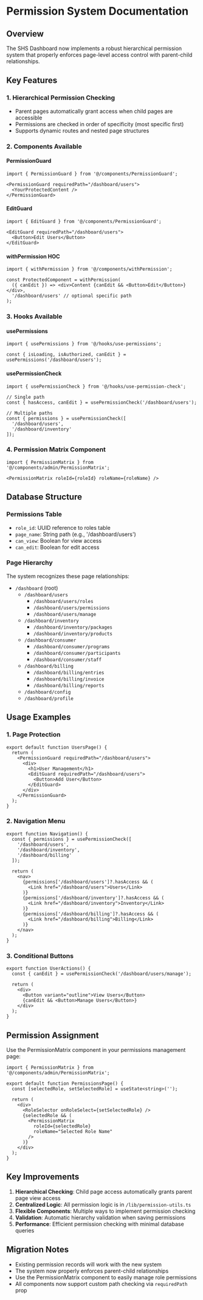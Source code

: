 # Permission System Documentation

## Overview
The SHS Dashboard now implements a robust hierarchical permission system that properly enforces page-level access control with parent-child relationships.

## Key Features

### 1. Hierarchical Permission Checking
- Parent pages automatically grant access when child pages are accessible
- Permissions are checked in order of specificity (most specific first)
- Supports dynamic routes and nested page structures

### 2. Components Available

#### PermissionGuard
```tsx
import { PermissionGuard } from '@/components/PermissionGuard';

<PermissionGuard requiredPath="/dashboard/users">
  <YourProtectedContent />
</PermissionGuard>
```

#### EditGuard
```tsx
import { EditGuard } from '@/components/PermissionGuard';

<EditGuard requiredPath="/dashboard/users">
  <Button>Edit Users</Button>
</EditGuard>
```

#### withPermission HOC
```tsx
import { withPermission } from '@/components/withPermission';

const ProtectedComponent = withPermission(
  ({ canEdit }) => <div>Content {canEdit && <Button>Edit</Button>}</div>,
  '/dashboard/users' // optional specific path
);
```

### 3. Hooks Available

#### usePermissions
```tsx
import { usePermissions } from '@/hooks/use-permissions';

const { isLoading, isAuthorized, canEdit } = usePermissions('/dashboard/users');
```

#### usePermissionCheck
```tsx
import { usePermissionCheck } from '@/hooks/use-permission-check';

// Single path
const { hasAccess, canEdit } = usePermissionCheck('/dashboard/users');

// Multiple paths
const { permissions } = usePermissionCheck([
  '/dashboard/users',
  '/dashboard/inventory'
]);
```

### 4. Permission Matrix Component
```tsx
import { PermissionMatrix } from '@/components/admin/PermissionMatrix';

<PermissionMatrix roleId={roleId} roleName={roleName} />
```

## Database Structure

### Permissions Table
- `role_id`: UUID reference to roles table
- `page_name`: String path (e.g., '/dashboard/users')
- `can_view`: Boolean for view access
- `can_edit`: Boolean for edit access

### Page Hierarchy
The system recognizes these page relationships:
- `/dashboard` (root)
  - `/dashboard/users`
    - `/dashboard/users/roles`
    - `/dashboard/users/permissions`
    - `/dashboard/users/manage`
  - `/dashboard/inventory`
    - `/dashboard/inventory/packages`
    - `/dashboard/inventory/products`
  - `/dashboard/consumer`
    - `/dashboard/consumer/programs`
    - `/dashboard/consumer/participants`
    - `/dashboard/consumer/staff`
  - `/dashboard/billing`
    - `/dashboard/billing/entries`
    - `/dashboard/billing/invoice`
    - `/dashboard/billing/reports`
  - `/dashboard/config`
  - `/dashboard/profile`

## Usage Examples

### 1. Page Protection
```tsx
export default function UsersPage() {
  return (
    <PermissionGuard requiredPath="/dashboard/users">
      <div>
        <h1>User Management</h1>
        <EditGuard requiredPath="/dashboard/users">
          <Button>Add User</Button>
        </EditGuard>
      </div>
    </PermissionGuard>
  );
}
```

### 2. Navigation Menu
```tsx
export function Navigation() {
  const { permissions } = usePermissionCheck([
    '/dashboard/users',
    '/dashboard/inventory',
    '/dashboard/billing'
  ]);

  return (
    <nav>
      {permissions['/dashboard/users']?.hasAccess && (
        <Link href="/dashboard/users">Users</Link>
      )}
      {permissions['/dashboard/inventory']?.hasAccess && (
        <Link href="/dashboard/inventory">Inventory</Link>
      )}
      {permissions['/dashboard/billing']?.hasAccess && (
        <Link href="/dashboard/billing">Billing</Link>
      )}
    </nav>
  );
}
```

### 3. Conditional Buttons
```tsx
export function UserActions() {
  const { canEdit } = usePermissionCheck('/dashboard/users/manage');
  
  return (
    <div>
      <Button variant="outline">View Users</Button>
      {canEdit && <Button>Manage Users</Button>}
    </div>
  );
}
```

## Permission Assignment

Use the PermissionMatrix component in your permissions management page:

```tsx
import { PermissionMatrix } from '@/components/admin/PermissionMatrix';

export default function PermissionsPage() {
  const [selectedRole, setSelectedRole] = useState<string>('');
  
  return (
    <div>
      <RoleSelector onRoleSelect={setSelectedRole} />
      {selectedRole && (
        <PermissionMatrix 
          roleId={selectedRole} 
          roleName="Selected Role Name" 
        />
      )}
    </div>
  );
}
```

## Key Improvements

1. **Hierarchical Checking**: Child page access automatically grants parent page view access
2. **Centralized Logic**: All permission logic is in `/lib/permission-utils.ts`
3. **Flexible Components**: Multiple ways to implement permission checking
4. **Validation**: Automatic hierarchy validation when saving permissions
5. **Performance**: Efficient permission checking with minimal database queries

## Migration Notes

- Existing permission records will work with the new system
- The system now properly enforces parent-child relationships
- Use the PermissionMatrix component to easily manage role permissions
- All components now support custom path checking via `requiredPath` prop